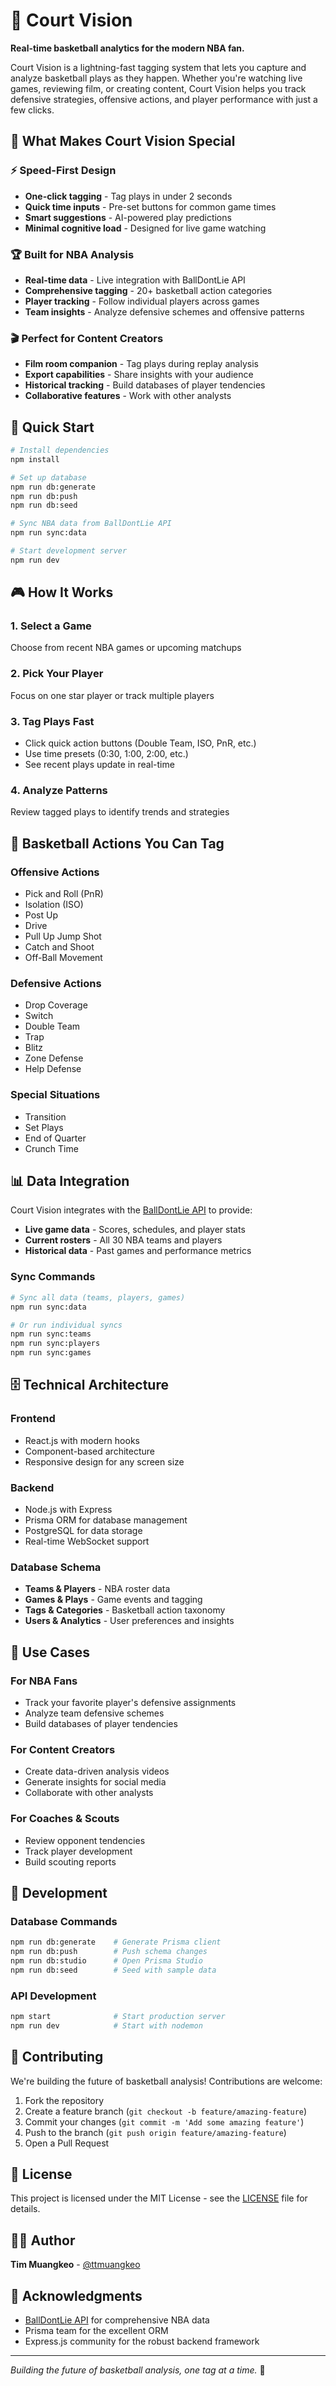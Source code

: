# 🏀 Court Vision

**Real-time basketball analytics for the modern NBA fan.** 

Court Vision is a lightning-fast tagging system that lets you capture and analyze basketball plays as they happen. Whether you're watching live games, reviewing film, or creating content, Court Vision helps you track defensive strategies, offensive actions, and player performance with just a few clicks.

## 🎯 What Makes Court Vision Special

### ⚡ **Speed-First Design**
- **One-click tagging** - Tag plays in under 2 seconds
- **Quick time inputs** - Pre-set buttons for common game times
- **Smart suggestions** - AI-powered play predictions
- **Minimal cognitive load** - Designed for live game watching

### 🏆 **Built for NBA Analysis**
- **Real-time data** - Live integration with BallDontLie API
- **Comprehensive tagging** - 20+ basketball action categories
- **Player tracking** - Follow individual players across games
- **Team insights** - Analyze defensive schemes and offensive patterns

### 🎬 **Perfect for Content Creators**
- **Film room companion** - Tag plays during replay analysis
- **Export capabilities** - Share insights with your audience
- **Historical tracking** - Build databases of player tendencies
- **Collaborative features** - Work with other analysts

## 🚀 Quick Start

```bash
# Install dependencies
npm install

# Set up database
npm run db:generate
npm run db:push
npm run db:seed

# Sync NBA data from BallDontLie API
npm run sync:data

# Start development server
npm run dev
```

## 🎮 How It Works

### 1. **Select a Game**
Choose from recent NBA games or upcoming matchups

### 2. **Pick Your Player**
Focus on one star player or track multiple players

### 3. **Tag Plays Fast**
- Click quick action buttons (Double Team, ISO, PnR, etc.)
- Use time presets (0:30, 1:00, 2:00, etc.)
- See recent plays update in real-time

### 4. **Analyze Patterns**
Review tagged plays to identify trends and strategies

## 🏀 Basketball Actions You Can Tag

### **Offensive Actions**
- Pick and Roll (PnR)
- Isolation (ISO) 
- Post Up
- Drive
- Pull Up Jump Shot
- Catch and Shoot
- Off-Ball Movement

### **Defensive Actions**
- Drop Coverage
- Switch
- Double Team
- Trap
- Blitz
- Zone Defense
- Help Defense

### **Special Situations**
- Transition
- Set Plays
- End of Quarter
- Crunch Time

## 📊 Data Integration

Court Vision integrates with the [BallDontLie API](https://www.balldontlie.io/) to provide:

- **Live game data** - Scores, schedules, and player stats
- **Current rosters** - All 30 NBA teams and players
- **Historical data** - Past games and performance metrics

### Sync Commands

```bash
# Sync all data (teams, players, games)
npm run sync:data

# Or run individual syncs
npm run sync:teams
npm run sync:players
npm run sync:games
```

## 🗄 Technical Architecture

### **Frontend**
- React.js with modern hooks
- Component-based architecture
- Responsive design for any screen size

### **Backend**
- Node.js with Express
- Prisma ORM for database management
- PostgreSQL for data storage
- Real-time WebSocket support

### **Database Schema**
- **Teams & Players** - NBA roster data
- **Games & Plays** - Game events and tagging
- **Tags & Categories** - Basketball action taxonomy
- **Users & Analytics** - User preferences and insights

## 🎯 Use Cases

### **For NBA Fans**
- Track your favorite player's defensive assignments
- Analyze team defensive schemes
- Build databases of player tendencies

### **For Content Creators**
- Create data-driven analysis videos
- Generate insights for social media
- Collaborate with other analysts

### **For Coaches & Scouts**
- Review opponent tendencies
- Track player development
- Build scouting reports

## 🔧 Development

### Database Commands
```bash
npm run db:generate    # Generate Prisma client
npm run db:push        # Push schema changes
npm run db:studio      # Open Prisma Studio
npm run db:seed        # Seed with sample data
```

### API Development
```bash
npm start              # Start production server
npm run dev            # Start with nodemon
```

## 🤝 Contributing

We're building the future of basketball analysis! Contributions are welcome:

1. Fork the repository
2. Create a feature branch (`git checkout -b feature/amazing-feature`)
3. Commit your changes (`git commit -m 'Add some amazing feature'`)
4. Push to the branch (`git push origin feature/amazing-feature`)
5. Open a Pull Request

## 📄 License

This project is licensed under the MIT License - see the [LICENSE](LICENSE) file for details.

## 👨‍💻 Author

**Tim Muangkeo** - [@ttmuangkeo](https://github.com/ttmuangkeo)

## 🎉 Acknowledgments

- [BallDontLie API](https://www.balldontlie.io/) for comprehensive NBA data
- Prisma team for the excellent ORM
- Express.js community for the robust backend framework

---

*Building the future of basketball analysis, one tag at a time.* 🏀